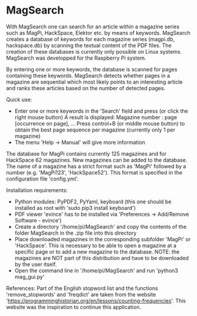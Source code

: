 # MagSearch
With MagSearch one can search for an article within a magazine series such as MagPi, HackSpace, Elektor etc. by means of keywords.
MagSearch creates a database of keywords for each magazine series (magpi.db, hackspace.db) by scanning the textual content
of the PDF files. The creation of these databases is currently only possible on Linux systems. MagSearch was developped
for the Raspberry Pi system.  

By entering one or more keywords, the database is scanned for pages containing these keywords. MagSearch
detects whether pages in a magazine are sequential which most likely points to an interesting article and ranks
these articles based on the number of detected pages.

Quick use:
- Enter one or more keywords in the 'Search' field and press <Enter> (or click the right mouse button)
  A result is displayed: Magazine number : page [occurrence on page], ...
  Press control+B (or middle mouse button) to obtain the best page sequence per magazine (currently only 1 per magazine)
- The menu 'Help -> Manual' will give more information

The database for MagPi contains currently 125 magazines and for HackSpace 62 magazines. New magazines can be added to
the database. The name of a magazine has a strict format such as 'MagPi' followed by a number (e.g. 'MagPi123', 'HackSpace52').
This format is specified in the configuration file 'config.yml'.

Installation requirements:
  - Python modules: PyPDF2, PyYaml, keyboard (this one should be installed as root with 'sudo pip3 install keyboard')
  - PDF viewer 'evince' has to be installed via 'Preferences -> Add/Remove Software - evince')
  - Create a directory '/home/pi/MagSearch' and copy the contents of the folder MagSearch in the .zip file into this directory
  - Place downloaded magazines in the corresponding subfolder 'MagPi' or 'HackSpace'. This is necessary to be able to open a
    magazine at a specific page or to add a new magazine to the database.
    NOTE: the magazines are NOT part of this distribution and have to be downloaded by the user itself.
  - Open the command line in '/home/pi/MagSearch' and run 'python3 mag_gui.py'

  References:
  Part of the English stopword list and the functions 'remove_stopwords' and 'freqdict' are taken from the website
  'https://programminghistorian.org/en/lessons/counting-frequencies'. This website was the inspiration to continue this application.
  
